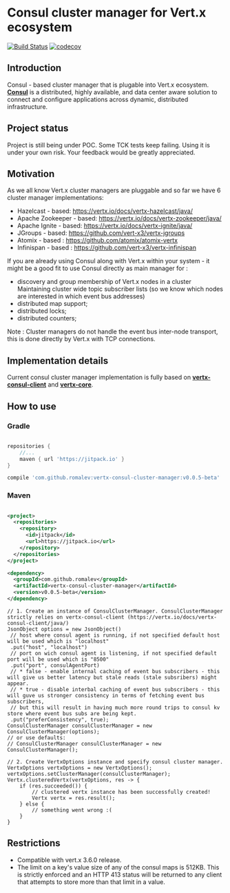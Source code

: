 # Consul cluster manager for Vert.x ecosystem #

[![Build Status](https://travis-ci.com/romalev/vertx-consul-cluster-manager.svg?branch=master)](https://travis-ci.com/romalev/vertx-consul-cluster-manager)
[![codecov](https://codecov.io/gh/romalev/vertx-consul-cluster-manager/branch/master/graph/badge.svg)](https://codecov.io/gh/romalev/vertx-consul-cluster-manager)

**Introduction**
-
Consul - based cluster manager that is plugable into Vert.x ecosystem. **[Consul](https://www.consul.io/)** is a distributed, highly available, and data center aware solution to connect and configure applications across dynamic, distributed infrastructure. 

**Project status**
-
Project is still being under POC. Some TCK tests keep failing. Using it is under your own risk. Your feedback would be greatly appreciated.

**Motivation**
- 
As we all know Vert.x cluster managers are pluggable and so far we have 6 cluster manager implementations: 

- Hazelcast - based: https://vertx.io/docs/vertx-hazelcast/java/
- Apache Zookeeper - based: https://vertx.io/docs/vertx-zookeeper/java/  
- Apache Ignite - based: https://vertx.io/docs/vertx-ignite/java/
- JGroups - based: https://github.com/vert-x3/vertx-jgroups
- Atomix - based : https://github.com/atomix/atomix-vertx
- Infinispan - based : https://github.com/vert-x3/vertx-infinispan 

If you are already using Consul along with Vert.x within your system - it might be a good fit to use Consul directly as main manager for : 
- discovery and group membership of Vert.x nodes in a cluster
Maintaining cluster wide topic subscriber lists (so we know which nodes are interested in which event bus addresses)
- distributed map support;
- distributed locks;
- distributed counters;   

Note : Cluster managers do not handle the event bus inter-node transport, this is done directly by Vert.x with TCP connections.

**Implementation details**
-
Current consul cluster manager implementation is fully based on [**vertx-consul-client**](https://vertx.io/docs/vertx-consul-client/java/) and [**vertx-core**](https://vertx.io/docs/vertx-core/java/).

**How to use**
-

### Gradle
```groovy

repositories {
    //...
    maven { url 'https://jitpack.io' }
}

compile 'com.github.romalev:vertx-consul-cluster-manager:v0.0.5-beta'
```

### Maven
```xml

<project>
  <repositories>
    <repository>
      <id>jitpack</id>
      <url>https://jitpack.io</url>
    </repository>
  </repositories>
</project>

<dependency>
  <groupId>com.github.romalev</groupId>
  <artifactId>vertx-consul-cluster-manager</artifactId>
  <version>v0.0.5-beta</version>
</dependency>
```

```
// 1. Create an instance of ConsulClusterManager. ConsulClusterManager strictly relies on vertx-consul-client (https://vertx.io/docs/vertx-consul-client/java/) 
JsonObject options = new JsonObject()
 // host where consul agent is running, if not specified default host will be used which is "localhost"
 .put("host", "localhost") 
 // port on wich consul agent is listening, if not specified default port will be used which is "8500"
 .put("port", consulAgentPort) 
 // * false - enable internal caching of event bus subscribers - this will give us better latency but stale reads (stale subsribers) might appear.
 // * true - disable interbal caching of event bus subscribers - this will guve us stronger consistency in terms of fetching event bus subscribers, 
 // but this will result in having much more round trips to consul kv store where event bus subs are being kept.
 .put("preferConsistency", true);   
ConsulClusterManager consulClusterManager = new ConsulClusterManager(options);
// or use defaults: 
// ConsulClusterManager consulClusterManager = new ConsulClusterManager();

// 2. Create VertxOptions instance and specify consul cluster manager.
VertxOptions vertxOptions = new VertxOptions();
vertxOptions.setClusterManager(consulClusterManager);
Vertx.clusteredVertx(vertxOptions, res -> {
    if (res.succeeded()) {
	    // clustered vertx instance has been successfully created!
	    Vertx vertx = res.result(); 
	} else {
	    // something went wrong :( 
	}
}
```

**Restrictions**
-
- Compatible with vert.x 3.6.0 release.
- The limit on a key's value size of any of the consul maps is 512KB. This is strictly enforced and an HTTP 413 status will be returned to any client that attempts to store more than that limit in a value.
